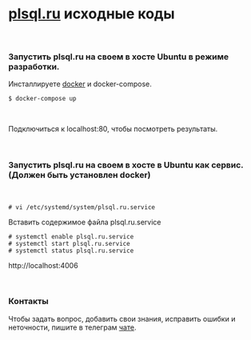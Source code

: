 # [plsql.ru](https://plsql.ru) исходные коды

<br/>

### Запустить plsql.ru на своем в хосте Ubuntu в режиме разработки.

Инсталлируете <a href="//sysadm.ru/devops/containers/docker/setup/ubuntu/">docker</a> и docker-compose.

```
$ docker-compose up
```

<br/>

Подключиться к localhost:80, чтобы посмотреть результаты.

<br/>

### Запустить plsql.ru на своем в хосте в Ubuntu как сервис. (Должен быть установлен docker)

<br/>

```
# vi /etc/systemd/system/plsql.ru.service
```

Вставить содержимое файла plsql.ru.service

```
# systemctl enable plsql.ru.service
# systemctl start plsql.ru.service
# systemctl status plsql.ru.service
```

http://localhost:4006

<br/>

### Контакты

Чтобы задать вопрос, добавить свои знания, исправить ошибки и неточности, пишите в телеграм <a href="//plsql.ru/chat/" rel="nofollow">чате</a>.
